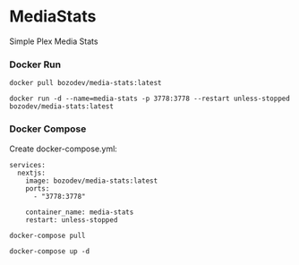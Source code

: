 # MediaStats

Simple Plex Media Stats

### Docker Run

`docker pull bozodev/media-stats:latest`

`docker run -d --name=media-stats -p 3778:3778 --restart unless-stopped bozodev/media-stats:latest`

### Docker Compose

Create docker-compose.yml:

```
services:
  nextjs:
    image: bozodev/media-stats:latest
    ports:
      - "3778:3778"

    container_name: media-stats
    restart: unless-stopped
```

`docker-compose pull`

`docker-compose up -d`

